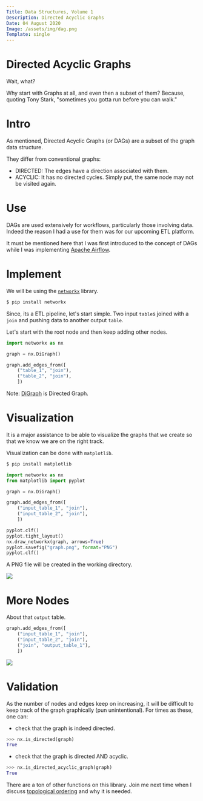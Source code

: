 ```yaml
---
Title: Data Structures, Volume 1
Description: Directed Acyclic Graphs
Date: 04 August 2020
Image: /assets/img/dag.png
Template: single
---
```


# Directed Acyclic Graphs

Wait, what?

Why start with Graphs at all, and even then a subset of them? Because, quoting Tony Stark, "sometimes you gotta run before you can walk."

# Intro

As mentioned, Directed Acyclic Graphs (or DAGs) are a subset of the graph data structure. 

They differ from conventional graphs:
- DIRECTED:
The edges have a direction associated with them.
- ACYCLIC:
It has no directed cycles. Simply put, the same node may not be visited again.

# Use

DAGs are used extensively for workflows, particularly those involving data. Indeed the reason I had a use for them was for our upcoming ETL platform.

It must be mentioned here that I was first introduced to the concept of DAGs while I was implementing [Apache Airflow](https://airflow.apache.org/).

# Implement

We will be using the [`networkx`](https://networkx.github.io/) library.

```bash
$ pip install networkx
```

Since, its a ETL pipeline, let's start simple. Two input `table`s joined with a `join` and pushing data to another output `table`.

Let's start with the root node and then keep adding other nodes.

```python
import networkx as nx

graph = nx.DiGraph()

graph.add_edges_from([
    ("table_1", "join"),
    ("table_2", "join"),
    ])

```

Note: [DiGraph](https://networkx.github.io/documentation/stable/reference/classes/digraph.html) is Directed Graph.

# Visualization

It is a major assistance to be able to visualize the graphs that we create so that we know we are on the right track.

Visualization can be done with `matplotlib`.

```bash
$ pip install matplotlib
```

```python
import networkx as nx
from matplotlib import pyplot

graph = nx.DiGraph()

graph.add_edges_from([
    ("input_table_1", "join"),
    ("input_table_2", "join"),
    ])

pyplot.clf()
pyplot.tight_layout()
nx.draw_networkx(graph, arrows=True)
pyplot.savefig("graph.png", format="PNG")
pyplot.clf()
```
A PNG file will be created in the working directory.

[<img src="/assets/img/graph.png" class="img-fluid"/>](/assets/img/graph.png)

# More Nodes

About that `output` table.

```python
graph.add_edges_from([
    ("input_table_1", "join"),
    ("input_table_2", "join"),
    ("join", "output_table_1"),
    ])
```

[<img src="/assets/img/o_graph.png" class="img-fluid"/>](/assets/img/o_graph.png)

# Validation

As the number of nodes and edges keep on increasing, it will be difficult to keep track of the graph graphically (pun unintentional). For times as these, one can:

- check that the graph is indeed directed.
```python
>>> nx.is_directed(graph) 
True
```
- check that the graph is directed AND acyclic.
```python
>>> nx.is_directed_acyclic_graph(graph)
True
```

There are a ton of other functions on this library. Join me next time when I discuss [topological ordering](https://en.wikipedia.org/wiki/Topological_sorting) and why it is needed.